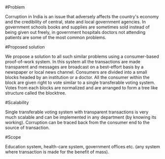 #Problem

Corruption in India is an issue that adversely affects the country's economy and the credibility of central, state and local government agencies. In government schools books and supplies are sometimes sold instead of being given out freely, in government hospitals doctors not attending patients are some of the most common problems. 

#Proposed solution

We propose a solution to all such similar problems using a consumer-based proof-of-work system. In this system all the transactions are made transparent and messages are broadcast on a best-effort basis by a newspaper or local news channel. Consumers are divided into a small blocks headed by an institution or a doctor. All the consumer within the block are given right to vote similar to a single transferable voting system. Votes from each blocks are normalized and are arranged to form a tree like structure called the blocktree.

#Scalability

Single transferable voting system with transparent transactions is very much scalable and can be implemented in any department (by knowing its working). Corruption can be traced back from the consumer end to the source of transaction.

#Scope

Education system, health-care system, government offices etc. (any system where transaction is made for the benefit of mass).

